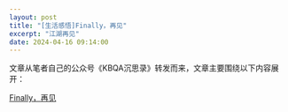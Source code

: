 ```yaml
---
layout: post
title: "[生活感悟]Finally，再见"
excerpt: "江湖再见"
date: 2024-04-16 09:14:00
---
```


文章从笔者自己的公众号《KBQA沉思录》转发而来，文章主要围绕以下内容展开：

[Finally，再见](https://mp.weixin.qq.com/s?__biz=MzU2MTY2ODEzNA==&mid=2247484884&idx=1&sn=ab696993ec6c0c4daca14f8649074854&chksm=fc740c9dcb03858ba41add43d6a36f5dd5b5d0a8825142cf357d5cbd7aff04f81f8decb0b7f1&token=1169779643&lang=zh_CN#rd)
